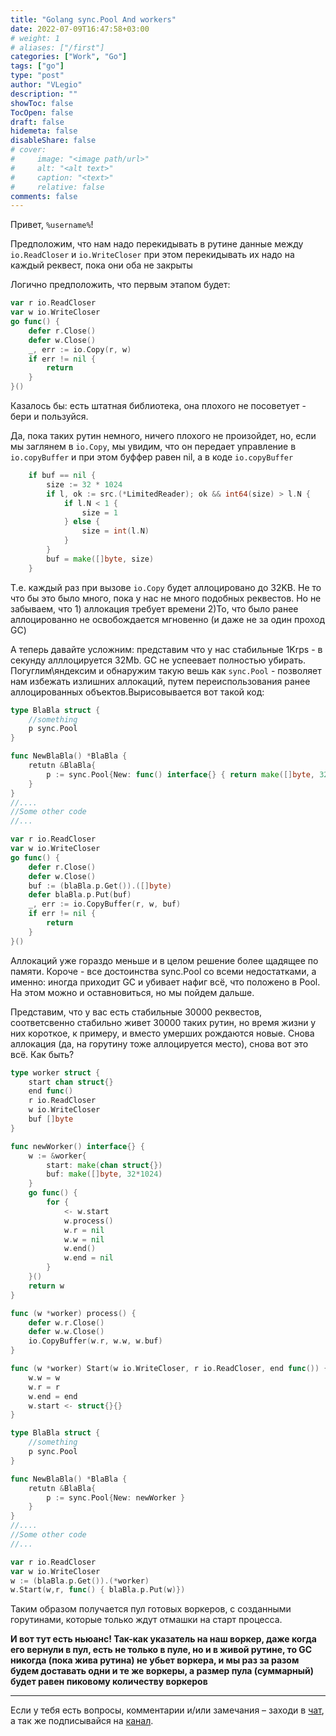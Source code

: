 ```yaml
---
title: "Golang sync.Pool And workers"
date: 2022-07-09T16:47:58+03:00
# weight: 1
# aliases: ["/first"]
categories: ["Work", "Go"]
tags: ["go"]
type: "post"
author: "VLegio"
description: ""
showToc: false
TocOpen: false
draft: false
hidemeta: false
disableShare: false
# cover:
#     image: "<image path/url>"
#     alt: "<alt text>"
#     caption: "<text>"
#     relative: false
comments: false
---
```


Привет, `%username%`!

Предположим, что нам надо перекидывать в рутине данные между `io.ReadCloser` и `io.WriteCloser` при этом перекидывать их надо на каждый реквест, пока они оба не закрыты

Логично предположить, что первым этапом будет:

```go
var r io.ReadCloser
var w io.WriteCloser
go func() {
	defer r.Close()
	defer w.Close()
	_, err := io.Copy(r, w)
	if err != nil {
		return
	}
}()
```


Казалось бы: есть штатная библиотека, она плохого не посоветует - бери и пользуйся.

Да, пока таких рутин немного, ничего плохого не произойдет, но, если мы заглянем в `io.Copy`, мы увидим, что он передает управление в `io.copyBuffer` и при этом буффер равен nil, а в коде `io.copyBuffer` 

```go
	if buf == nil {
		size := 32 * 1024
		if l, ok := src.(*LimitedReader); ok && int64(size) > l.N {
			if l.N < 1 {
				size = 1
			} else {
				size = int(l.N)
			}
		}
		buf = make([]byte, size)
	}
```

Т.е. каждый раз при вызове `io.Copy` будет аллоцировано до 32KB. Не то что бы это было много, пока у нас не много подобных реквестов. Но не забываем, что 1) аллокация требует времени 2)То, что было ранее аллоцированно не освобождается мгновенно (и даже не за один проход GC)

А теперь давайте усложним: представим что у нас стабильные 1Krps - в секунду алллоцируется 32Mb. GC не успеевает полностью убирать. Погуглим\яндексим и обнаружим такую вешь как `sync.Pool` - позволяет нам избежать излишних аллокаций, путем переиспользования ранее аллоцированных объектов.Вырисовывается вот такой код:

```go
type BlaBla struct {
	//something
	p sync.Pool
}

func NewBlaBla() *BlaBla {
	retutn &BlaBla{
		p := sync.Pool{New: func() interface{} { return make([]byte, 32*1024) }
	}
}
//....
//Some other code
//...

var r io.ReadCloser
var w io.WriteCloser
go func() {
	defer r.Close()
	defer w.Close()
	buf := (blaBla.p.Get()).([]byte)
	defer blaBla.p.Put(buf)
	_, err := io.CopyBuffer(r, w, buf)
	if err != nil {
		return
	}
}()

```
Аллокаций уже гораздо меньше и в целом решение более щадящее по памяти. Короче - все достоинства sync.Pool со всеми недостатками, а именно: иногда приходит GC и убивает нафиг всё, что положено в Pool. На этом можно и оставновиться, но мы пойдем дальше.

Представим, что у вас есть стабильные 30000 реквестов, соответсвенно стабильно живет 30000 такиx рутин, но время жизни у них короткое, к примеру, и вместо умерших рождаются новые. Снова аллокация (да, на горутину тоже аллоцируется место), снова вот это всё. Как быть?

```go
type worker struct {
	start chan struct{}
	end func()
	r io.ReadCloser
	w io.WriteCloser
	buf []byte
}

func newWorker() interface{} {
	w := &worker{
		start: make(chan struct{})
		buf: make([]byte, 32*1024)
	}
	go func() {
		for {
			<- w.start
			w.process()
			w.r = nil
			w.w = nil
			w.end()
			w.end = nil
		}
	}()
	return w
}

func (w *worker) process() {
	defer w.r.Close()
	defer w.w.Close()
	io.CopyBuffer(w.r, w.w, w.buf)
}

func (w *worker) Start(w io.WriteCloser, r io.ReadCloser, end func()) {
	w.w = w
	w.r = r
	w.end = end
	w.start <- struct{}{}
}

type BlaBla struct {
	//something
	p sync.Pool
}

func NewBlaBla() *BlaBla {
	retutn &BlaBla{
		p := sync.Pool{New: newWorker }
	}
}
//....
//Some other code
//...

var r io.ReadCloser
var w io.WriteCloser
w := (blaBla.p.Get()).(*worker)
w.Start(w,r, func() { blaBla.p.Put(w)})

```

Таким образом получается пул готовых воркеров, с созданными горутинами, которые только ждут отмашки на старт процесса. 

**И вот тут есть ньюанс! Так-как указатель на наш воркер, даже когда его вернули в пул, есть не только в пуле, но и в живой рутине, то GC никогда (пока жива рутина) не убьет воркера, и мы раз за разом будем доставать одни и те же воркеры, а размер пула (суммарный) будет равен пиковому количеству воркеров**


---
Если у тебя есть вопросы, комментарии и/или замечания – заходи в [чат](https://t.me/pero_legiona_chat), а так же подписывайся на [канал](https://t.me/pero_legiona).
